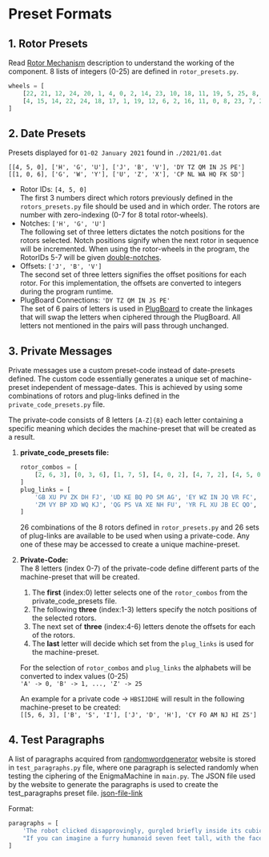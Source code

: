 # Preset Formats

## 1. Rotor Presets

Read [Rotor Mechanism](../components/README.md#rotor-mechanism) description to understand the working of the component. 8 lists of integers (0-25) are defined in `rotor_presets.py`.

```python
wheels = [
    [22, 21, 12, 24, 20, 1, 4, 0, 2, 14, 23, 10, 18, 11, 19, 5, 25, 8, 7, 17, 3, 6, 13, 9, 15, 16],
    [4, 15, 14, 22, 24, 18, 17, 1, 19, 12, 6, 2, 16, 11, 0, 8, 23, 7, 21, 5, 20, 9, 10, 3, 25, 13], ...
]
```

## 2. Date Presets

Presets displayed for `01-02 January 2021` found in `./2021/01.dat`
```
[[4, 5, 0], ['H', 'G', 'U'], ['J', 'B', 'V'], 'DY TZ QM IN JS PE']
[[1, 0, 6], ['G', 'W', 'Y'], ['U', 'Z', 'X'], 'CP NL WA HQ FK SD']
```

- Rotor IDs: `[4, 5, 0]`\
  The first 3 numbers direct which rotors previously defined in the `rotors_presets.py` file should be used and in which order. The rotors are number with zero-indexing (0-7 for 8 total rotor-wheels).
- Notches: `['H', 'G', 'U']`\
  The following set of three letters dictates the notch positions for the rotors selected. Notch positions signify when the next rotor in sequence will be incremented. When using the rotor-wheels in the program, the RotorIDs 5-7 will be given [double-notches](../components/README.md#rotor-mechanism).
- Offsets: `['J', 'B', 'V']`\
  The second set of three letters signifies the offset positions for each rotor. For this implementation, the offsets are converted to integers during the program runtime.
- PlugBoard Connections: `'DY TZ QM IN JS PE'`\
  The set of 6 pairs of letters is used in [PlugBoard](../components/README.md#plugboard) to create the linkages that will swap the letters when ciphered through the PlugBoard. All letters not mentioned in the pairs will pass through unchanged.

## 3. Private Messages

Private messages use a custom preset-code instead of date-presets defined. The custom code essentially generates a unique set of machine-preset independent of message-dates. This is achieved by using some combinations of rotors and plug-links defined in the `private_code_presets.py` file.

The private-code consists of 8 letters `[A-Z]{8}` each letter containing a specific meaning which decides the machine-preset that will be created as a result.

1. **private_code_presets file:**
    ```python
    rotor_combos = [
        [2, 6, 3], [0, 3, 6], [1, 7, 5], [4, 0, 2], [4, 7, 2], [4, 5, 0], [2, 7, 6], [5, 6, 3], [6, 1, 5], [0, 5, 2], ...
    ]
    plug_links = [
        'GB XU PV ZK DH FJ', 'UD KE BQ PO SM AG', 'EY WZ IN JQ VR FC', 'MN ZX HJ UP VE YA', 'CY FO AM NJ HI ZS',
        'ZM VY BP XD WQ KJ', 'QG PS VA XE NH FU', 'YR FL XU JB EC QO', 'FX NG KO VQ RZ PE', 'CV TH PM YK AX OG', ...
    ]
    ```
    26 combinations of the 8 rotors defined in `rotor_presets.py` and 26 sets of plug-links are available to be used when using a private-code. Any one of these may be accessed to create a unique machine-preset.
2. **Private-Code:**\
    The 8 letters (index 0-7) of the private-code define different parts of the machine-preset that will be created.
    1. The **first** (index:0) letter selects one of the `rotor_combos` from the private_code_presets file.
    2. The following **three** (index:1-3) letters specify the notch positions of the selected rotors.
    3. The next set of **three** (index:4-6) letters denote the offsets for each of the rotors.
    4. The **last** letter will decide which set from the `plug_links` is used for the machine-preset.
    
    For the selection of `rotor_combos` and `plug_links` the alphabets will be converted to index values (0-25)\
    `'A' -> 0, 'B' -> 1, ..., 'Z' -> 25`
    
    An example for a private code -> `HBSIJDHE` will result in the following machine-preset to be created:\
    ```[[5, 6, 3], ['B', 'S', 'I'], ['J', 'D', 'H'], 'CY FO AM NJ HI ZS']```

## 4. Test Paragraphs

A list of paragraphs acquired from [randomwordgenerator](https://randomwordgenerator.com/paragraph.php) website is stored in `test_paragraphs.py` file, where one paragraph is selected randomly when testing the ciphering of the EnigmaMachine in `main.py`. The JSON file used by the website to generate the paragraphs is used to create the test_paragraphs preset file. [json-file-link](https://randomwordgenerator.com/json/paragraphs.json)

Format:
```python
paragraphs = [
    'The robot clicked disapprovingly, gurgled briefly inside its cubical interior and extruded a pony glass of brownish liquid. "Sir, you will undoubtedly end up in a drunkard\'s grave, dead of hepatic cirrhosis," it informed me virtuously as it returned my ID card. I glared as I pushed the glass across the table.',
    "If you can imagine a furry humanoid seven feet tall, with the face of an intelligent gorilla and the braincase of a man, you'll have a rough idea of what they looked like -- except for their teeth. The canines would have fitted better in the face of a tiger, and showed at the corners of their wide, thin-lipped mouths, giving them an expression of ferocity.", ...
]
```
